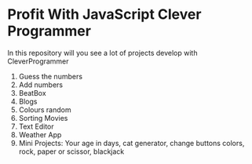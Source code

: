 # Profit With JavaScript Clever Programmer
In this repository will you see a lot of projects develop with CleverProgrammer

1) Guess the numbers
2) Add numbers
3) BeatBox
4) Blogs
5) Colours random
6) Sorting Movies
7) Text Editor
8) Weather App
9) Mini Projects: Your age in days, cat generator, change buttons colors, rock, paper or scissor, blackjack

